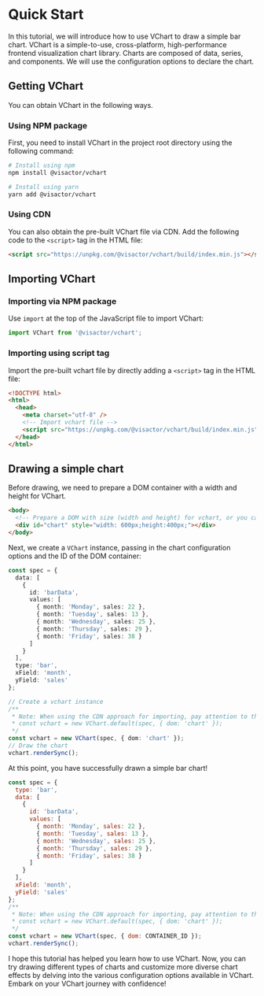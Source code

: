 # Quick Start

In this tutorial, we will introduce how to use VChart to draw a simple bar chart. VChart is a simple-to-use, cross-platform, high-performance frontend visualization chart library. Charts are composed of data, series, and components. We will use the configuration options to declare the chart.

## Getting VChart

You can obtain VChart in the following ways.

### Using NPM package

First, you need to install VChart in the project root directory using the following command:

```sh
# Install using npm
npm install @visactor/vchart

# Install using yarn
yarn add @visactor/vchart
```

### Using CDN

You can also obtain the pre-built VChart file via CDN. Add the following code to the `<script>` tag in the HTML file:

```html
<script src="https://unpkg.com/@visactor/vchart/build/index.min.js"></script>
```

## Importing VChart

### Importing via NPM package

Use `import` at the top of the JavaScript file to import VChart:

```js
import VChart from '@visactor/vchart';
```

### Importing using script tag

Import the pre-built vchart file by directly adding a `<script>` tag in the HTML file:

```html
<!DOCTYPE html>
<html>
  <head>
    <meta charset="utf-8" />
    <!-- Import vchart file -->
    <script src="https://unpkg.com/@visactor/vchart/build/index.min.js"></script>
  </head>
</html>
```

## Drawing a simple chart

Before drawing, we need to prepare a DOM container with a width and height for VChart.

```html
<body>
  <!-- Prepare a DOM with size (width and height) for vchart, or you can specify it in the spec configuration -->
  <div id="chart" style="width: 600px;height:400px;"></div>
</body>
```

Next, we create a `VChart` instance, passing in the chart configuration options and the ID of the DOM container:

```ts
const spec = {
  data: [
    {
      id: 'barData',
      values: [
        { month: 'Monday', sales: 22 },
        { month: 'Tuesday', sales: 13 },
        { month: 'Wednesday', sales: 25 },
        { month: 'Thursday', sales: 29 },
        { month: 'Friday', sales: 38 }
      ]
    }
  ],
  type: 'bar',
  xField: 'month',
  yField: 'sales'
};

// Create a vchart instance
/**
 * Note: When using the CDN approach for importing, pay attention to the way VChart is referenced:
 * const vchart = new VChart.default(spec, { dom: 'chart' });
 */
const vchart = new VChart(spec, { dom: 'chart' });
// Draw the chart
vchart.renderSync();
```

At this point, you have successfully drawn a simple bar chart!

```javascript livedemo
const spec = {
  type: 'bar',
  data: [
    {
      id: 'barData',
      values: [
        { month: 'Monday', sales: 22 },
        { month: 'Tuesday', sales: 13 },
        { month: 'Wednesday', sales: 25 },
        { month: 'Thursday', sales: 29 },
        { month: 'Friday', sales: 38 }
      ]
    }
  ],
  xField: 'month',
  yField: 'sales'
};
/**
 * Note: When using the CDN approach for importing, pay attention to the way VChart is referenced:
 * const vchart = new VChart.default(spec, { dom: 'chart' });
 */
const vchart = new VChart(spec, { dom: CONTAINER_ID });
vchart.renderSync();
```

I hope this tutorial has helped you learn how to use VChart. Now, you can try drawing different types of charts and customize more diverse chart effects by delving into the various configuration options available in VChart. Embark on your VChart journey with confidence!
